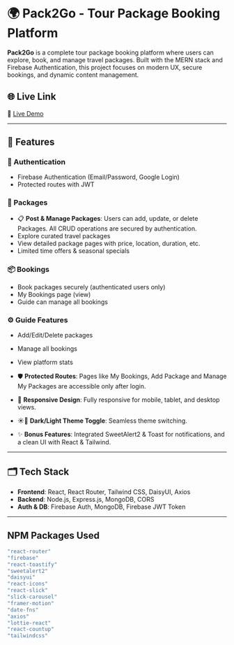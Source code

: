 # 🌍 Pack2Go - Tour Package Booking Platform

**Pack2Go** is a complete tour package booking platform where users can explore, book, and manage travel packages. Built with the MERN stack and Firebase Authentication, this project focuses on modern UX, secure bookings, and dynamic content management.

## 🌐 Live Link
🔗 [Live Demo](https://pack2go07.web.app)

---

## 🚀 Features

### 🔐 Authentication
- Firebase Authentication (Email/Password, Google Login)
- Protected routes with JWT

### 🧳 Packages
- 📋 **Post & Manage Packages**: Users can add, update, or delete Packages. All CRUD operations are secured by authentication.
- Explore curated travel packages
- View detailed package pages with price, location, duration, etc.
- Limited time offers & seasonal specials

### 📦 Bookings
- Book packages securely (authenticated users only)
- My Bookings page (view)
- Guide can manage all bookings

### ⚙️ Guide Features
- Add/Edit/Delete packages
- Manage all bookings
- View platform stats


- 🛡️ **Protected Routes**: Pages like My Bookings, Add Package and Manage My Packages are accessible only after login.
- 📱 **Responsive Design**: Fully responsive for mobile, tablet, and desktop views.
- ☀️🌙 **Dark/Light Theme Toggle**: Seamless theme switching.
- ✨ **Bonus Features**: Integrated SweetAlert2 & Toast for notifications, and a clean UI with React & Tailwind.

---

## 🗂️ Tech Stack

- **Frontend**: React, React Router, Tailwind CSS, DaisyUI, Axios
- **Backend**: Node.js, Express.js, MongoDB, CORS
- **Auth & DB**: Firebase Auth, MongoDB, Firebase JWT Token

---

## NPM Packages Used

```bash
"react-router"
"firebase"
"react-toastify"
"sweetalert2"
"daisyui"
"react-icons"
"react-slick"
"slick-carousel"
"framer-motion"
"date-fns"
"axios"
"lottie-react"
"react-countup"
"tailwindcss"